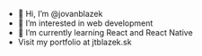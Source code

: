- 👋 Hi, I’m @jovanblazek
- 👀 I’m interested in web development
- 🌱 I’m currently learning React and React Native
- Visit my portfolio at jtblazek.sk

<!---
jovanblazek/jovanblazek is a ✨ special ✨ repository because its `README.md` (this file) appears on your GitHub profile.
You can click the Preview link to take a look at your changes.
--->
